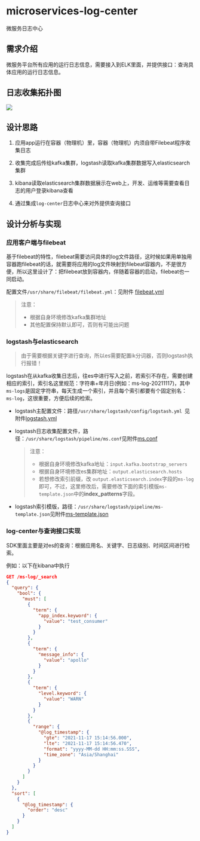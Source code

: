 # microservices-log-center
微服务日志中心

## 需求介绍

微服务平台所有应用的运行日志信息，需要接入到ELK里面，并提供接口：查询具体应用的运行日志信息。

## 日志收集拓扑图

![](https://gitee.com/bufx/oss/raw/master/uPic/RdGkYK1637203429769.png)

## 设计思路

1. 应用app运行在容器（物理机）里，容器（物理机）内须自带Filebeat程序收集日志

2. 收集完成后传给kafka集群，logstash读取kafka集群数据写入elasticsearch集群

3. kibana读取elasticsearch集群数据展示在web上，开发、运维等需要查看日志的用户登录kibana查看

4. 通过集成`log-center`日志中心来对外提供查询接口

   

## 设计分析与实现

### 应用客户端与filebeat

基于filebeat的特性，filebeat需要访问具体的log文件路径，这时候如果用单独用容器跑filebeat的话，就需要将应用的log文件映射到filebeat容器内，不是很方便，所以这里设计了：把filebeat放到容器内，伴随着容器的启动，filebeat也一同启动。

配置文件`/usr/share/filebeat/filebeat.yml`：见附件 [filebeat.yml](https://github.com/bufx/microservices-log-center/blob/main/conf/filebeat.yml)

> 注意：
>
> - 根据自身环境修改kafka集群地址
> - 其他配置保持默认即可，否则有可能出问题



### logstash与elasticsearch

>由于需要根据关键字进行查询，所以es需要配置ik分词器，否则logstash执行报错！

logstash在从kafka收集日志后，往es中进行写入之前，若索引不存在，需要创建相应的索引，索引名这里规范：字符串+年月日(例如：ms-log-20211117)，其中`ms-logs`是固定字符串，每天生成一个索引，并且每个索引都要有个固定别名：`ms-log`，这很重要，方便后续的检索。

- logstash主配置文件：路径`/usr/share/logstash/config/logstash.yml `见附件[logstash.yml](https://github.com/bufx/microservices-log-center/blob/main/conf/logstash.yml)

- logstash日志收集配置文件，路径：`/usr/share/logstash/pipeline/ms.conf`见附件[ms.conf](https://github.com/bufx/microservices-log-center/blob/main/conf/ms.conf)

  >注意：
  >
  >- 根据自身环境修改kafka地址：`input.kafka.bootstrap_servers`
  >- 根据自身环境修改es集群地址：`output.elasticsearch.hosts`
  >- 若想修改索引前缀，改 `output.elasticsearch.index`字段的`ms-log`即可，不过，这里修改后，需要修改下面的索引模版`ms-template.json`中的**index_patterns**字段。

- logstash索引模版，路径：`/usr/share/logstash/pipeline/ms-template.json`见附件[ms-template.json](https://github.com/bufx/microservices-log-center/blob/main/conf/ms-template.json)

### log-center与查询接口实现

SDK里面主要是对es的查询：根据应用名、关键字、日志级别、时间区间进行检索。

例如：以下在kibana中执行

```json
GET /ms-log/_search
{
  "query": {
    "bool": {
      "must": [
        {
          "term": {
            "app_index.keyword": {
              "value": "test_consumer"
            }
          }
        },
        {
          "term": {
            "message_info": {
              "value": "apollo"
            }
          }
        },
        {
          "term": {
            "level.keyword": {
              "value": "WARN"
            }
          }
        },
        {
          "range": {
            "@log_timestamp": {
              "gte": "2021-11-17 15:14:56.000",
              "lte": "2021-11-17 15:14:56.470",
              "format": "yyyy-MM-dd HH:mm:ss.SSS",
              "time_zone": "Asia/Shanghai"
            }
          }
        }
      ]
    }
  },
  "sort": [
    {
      "@log_timestamp": {
        "order": "desc"
      }
    }
  ]
}
```
